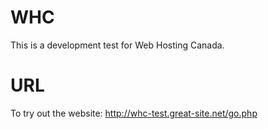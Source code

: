 # WHC
This is a development test for Web Hosting Canada.

# URL
To try out the website:
http://whc-test.great-site.net/go.php
